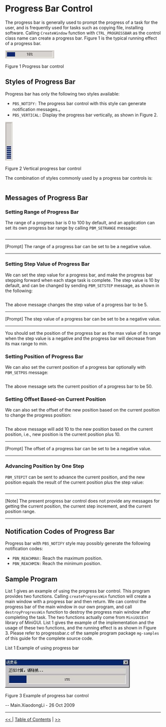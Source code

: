 # Progress Bar Control

The progress bar is generally used to prompt the progress of a task for the
user, and is frequently used for tasks such as copying file, installing
software. Calling `CreateWindow` function with `CTRL_PROGRESSBAR` as the 
control class name can create a progress bar. Figure 1 is the typical running
effect of a progress bar.



![alt](figures/25.1.jpeg)

Figure 1 Progress bar control


## Styles of Progress Bar

Progress bar has only the following two styles available:
- `PBS_NOTIFY:` The progress bar control with this style can generate
notification messages.。
- `PBS_VERTICAL:` Display the progress bar vertically, as shown in Figure 2.



![alt](figures/25.2.jpeg)

Figure 2 Vertical progress bar control


The combination of styles commonly used by a progress bar controls is:

```
```

## Messages of Progress Bar
### Setting Range of Progress Bar

The range of a progress bar is 0 to 100 by default, and an application can set
its own progress bar range by calling `PBM_SETRANGE` message:

```
```

***
[Prompt] The range of a progress bar can be set to be a negative value.
***

### Setting Step Value of Progress Bar

We can set the step value for a progress bar, and make the progress bar 
stepping forward when each stage task is complete. The step value is 10 by
default, and can be changed by sending `PBM_SETSTEP` message, as shown in the
following: 

```
```

The above message changes the step value of a progress bar to be 5.

***
[Prompt] The step value of a progress bar can be set to be a negative value.
***

You should set the position of the progress bar as the max value of its range
when the step value is a negative and the progress bar will decrease from its
max range to min.

### Setting Position of Progress Bar

We can also set the current position of a progress bar optionally with
`PBM_SETPOS` message:

```
```

The above message sets the current position of a progress bar to be 50.

### Setting Offset Based-on Current Position

We can also set the offset of the new position based on the current position to
change the progress position:

```
```

The above message will add 10 to the new position based on the current 
position, i.e., new position is the current position plus 10.

***
[Prompt] The offset of a progress bar can be set to be a negative value.
***

### Advancing Position by One Step

`PBM_STEPIT` can be sent to advance the current position, and the new position
equals the result of the current position plus the step value:

```
```

***
[Note] The present progress bar control does not provide any messages for
getting the current position, the current step increment, and the current
position range.
***

## Notification Codes of Progress Bar

Progress bar with `PBS_NOTIFY` style may possibly generate the following
notification codes:
- `PBN_REACHMAX:` Reach the maximum position.
- `PBN_REACHMIN:` Reach the minimum position.

## Sample Program

List 1 gives an example of using the progress bar control. This program 
provides two functions. Calling `createProgressWin` function will create a main
window with a progress bar and then return. We can control the progress bar of
the main window in our own program, and call `destroyProgressWin` function to
destroy the progress main window after completing the task. The two functions
actually come from `MiniGUIExt` library of MiniGUI. List 1 gives the example of
the implementation and the usage of these two functions, and the running effect
is as shown in Figure 3. Please refer to progressbar.c of the sample program
package `mg-samples` of this guide for the complete source code.


List 1 Example of using progress bar

```
```



![alt](figures/25.3.jpeg)

Figure 3 Example of progress bar control


-- Main.XiaodongLi - 26 Oct 2009


----

[&lt;&lt; ](MiniGUIProgGuidePart.md) |
[Table of Contents](README.md) |
[ &gt;&gt;](MiniGUIProgGuidePart.md)

[Release Notes for MiniGUI 3.2]: /supplementary-docs/Release-Notes-for-MiniGUI-3.2.md
[Release Notes for MiniGUI 4.0]: /supplementary-docs/Release-Notes-for-MiniGUI-4.0.md
[Showing Text in Complex or Mixed Scripts]: /supplementary-docs/Showing-Text-in-Complex-or-Mixed-Scripts.md
[Supporting and Using Extra Input Messages]: /supplementary-docs/Supporting-and-Using-Extra-Input-Messages.md
[Using CommLCD NEWGAL Engine and Comm IAL Engine]: /supplementary-docs/Using-CommLCD-NEWGAL-Engine-and-Comm-IAL-Engine.md
[Using Enhanced Font Interfaces]: /supplementary-docs/Using-Enhanced-Font-Interfaces.md
[Using Images and Fonts on System without File System]: /supplementary-docs/Using-Images-and-Fonts-on-System-without-File-System.md
[Using SyncUpdateDC to Reduce Screen Flicker]: /supplementary-docs/Using-SyncUpdateDC-to-Reduce-Screen-Flicker.md
[Writing DRI Engine Driver for Your GPU]: /supplementary-docs/Writing-DRI-Engine-Driver-for-Your-GPU.md
[Writing MiniGUI Apps for 64-bit Platforms]: /supplementary-docs/Writing-MiniGUI-Apps-for-64-bit-Platforms.md

[Quick Start]: /user-manual/MiniGUIUserManualQuickStart.md
[Building MiniGUI]: /user-manual/MiniGUIUserManualBuildingMiniGUI.md
[Compile-time Configuration]: /user-manual/MiniGUIUserManualCompiletimeConfiguration.md
[Runtime Configuration]: /user-manual/MiniGUIUserManualRuntimeConfiguration.md
[Tools]: /user-manual/MiniGUIUserManualTools.md
[Feature List]: /user-manual/MiniGUIUserManualFeatureList.md

[MiniGUI Overview]: /MiniGUI-Overview.md
[MiniGUI User Manual]: /user-manual/README.md
[MiniGUI Programming Guide]: /programming-guide/README.md
[MiniGUI Porting Guide]: /porting-guide/README.md
[MiniGUI Supplementary Documents]: /supplementary-docs/README.md
[MiniGUI API Reference Manuals]: /api-reference/README.md

[MiniGUI Official Website]: http://www.minigui.com
[Beijing FMSoft Technologies Co., Ltd.]: https://www.fmsoft.cn
[FMSoft Technologies]: https://www.fmsoft.cn
[HarfBuzz]: https://www.freedesktop.org/wiki/Software/HarfBuzz/
